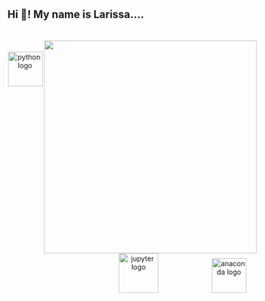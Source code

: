 <h2 align="left">Hi 👋! My name is Larissa....</h2>

###

<br clear="both">

<img align="right" height="430" src="https://media3.giphy.com/media/v1.Y2lkPTc5MGI3NjExdm82bzR1NmZ1aGJodGx0dmdpMzloN3d3bnFjYXQyazNyazh5OHlwOSZlcD12MV9pbnRlcm5hbF9naWZfYnlfaWQmY3Q9cw/HQHwvSBSy7s0AXOlWt/giphy.gif"  />

###

<div align="center">
  <img src="https://img.shields.io/badge/Python-3776AB?logo=python&logoColor=white&style=for-the-badge" height="70" alt="python logo"  />
  <img width="200" />
  <img src="https://img.shields.io/badge/Jupyter-F37626?logo=jupyter&logoColor=black&style=for-the-badge" height="80" alt="jupyter logo"  />
  <img width="100" />
  <img src="https://img.shields.io/badge/Anaconda-44A833?logo=anaconda&logoColor=white&style=for-the-badge" height="70" alt="anaconda logo"  />
</div>

###
